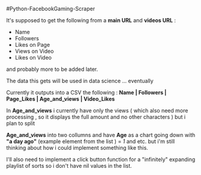 #Python-FacebookGaming-Scraper


It's supposed to get the following from a **main URL** and **videos URL** :

* Name 
* Followers 
* Likes on Page 
* Views on Video 
* Likes on Video 


and probably more to be added later.


The data this gets will be used in data science ... eventually


Currently it outputs into a CSV the following : **Name | Followers | Page_Likes | Age_and_views | Video_Likes**


In **Age_and_views** i currently have only the views ( which also need more processing , so it displays the full amount and no other characters ) but i plan to split 

**Age_and_views** into two collumns and have **Age** as a chart going down with **"a day ago"** (example element from the list ) = *1* and etc. but i'm still thinking about how i could implement something like this.


I'll also need to implement a click button function for a "infinitely" expanding playlist of sorts so i don't have nil values in the list.
